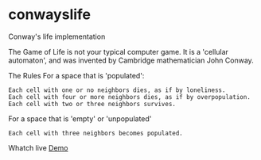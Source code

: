 conwayslife
===========

Conway's life implementation

The Game of Life is not your typical computer game. It is a 'cellular automaton', and was invented by Cambridge mathematician John Conway.

The Rules
For a space that is 'populated':

    Each cell with one or no neighbors dies, as if by loneliness.
    Each cell with four or more neighbors dies, as if by overpopulation.
    Each cell with two or three neighbors survives.

For a space that is 'empty' or 'unpopulated'

    Each cell with three neighbors becomes populated.
    
Whatch live [Demo](http://jsfiddle.net/emsedano/4835jcnm/7/ "Live demo")
                   


